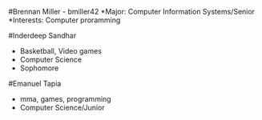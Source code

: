 #Brennan Miller - bmiller42
*Major: Computer Information Systems/Senior
*Interests: Computer proramming

#Inderdeep Sandhar
* Basketball, Video games
* Computer Science
* Sophomore

#Emanuel Tapia
* mma, games, programming
* Computer Science/Junior

